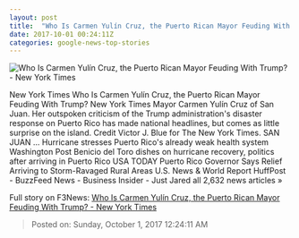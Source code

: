 ```yaml
---
layout: post
title:  "Who Is Carmen Yulín Cruz, the Puerto Rican Mayor Feuding With Trump? - New York Times"
date: 2017-10-01 00:24:11Z
categories: google-news-top-stories
---
```


![Who Is Carmen Yulín Cruz, the Puerto Rican Mayor Feuding With Trump? - New York Times](https://static01.nyt.com/images/2017/10/01/us/01Cruz-web-sub/01Cruz-web-sub-facebookJumbo-v3.jpg)

New York Times Who Is Carmen Yulín Cruz, the Puerto Rican Mayor Feuding With Trump? New York Times Mayor Carmen Yulín Cruz of San Juan. Her outspoken criticism of the Trump administration's disaster response on Puerto Rico has made national headlines, but comes as little surprise on the island. Credit Victor J. Blue for The New York Times. SAN JUAN ... Hurricane stresses Puerto Rico's already weak health system Washington Post Benicio del Toro dishes on hurricane recovery, politics after arriving in Puerto Rico USA TODAY Puerto Rico Governor Says Relief Arriving to Storm-Ravaged Rural Areas U.S. News & World Report HuffPost - BuzzFeed News - Business Insider - Just Jared all 2,632 news articles »


Full story on F3News: [Who Is Carmen Yulín Cruz, the Puerto Rican Mayor Feuding With Trump? - New York Times](http://www.f3nws.com/n/W3kxDF)

> Posted on: Sunday, October 1, 2017 12:24:11 AM
